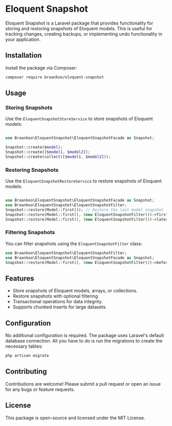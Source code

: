# Eloquent Snapshot

Eloquent Snapshot is a Laravel package that provides functionality for storing and restoring snapshots of Eloquent models. This is useful for tracking changes, creating backups, or implementing undo functionality in your application.

## Installation

Install the package via Composer:

```bash
composer require braankoo/eloquent-snapshot
```

## Usage

### Storing Snapshots

Use the `EloquentSnapshotStoreService` to store snapshots of Eloquent models:

```php

use Braankoo\EloquentSnapshot\EloquentSnapshotFacade as Snapshot;

Snapshot::create($model);
Snapshot::create([$model1, $model2]);
Snapshot::create(collect([$model1, $model2]));
```

### Restoring Snapshots

Use the `EloquentSnapshotRestoreService` to restore snapshots of Eloquent models:

```php

use Braankoo\EloquentSnapshot\EloquentSnapshotFacade as Snapshot;
use Braankoo\EloquentSnapshot\EloquentSnapshotFilter;
Snapshot::restore(Model::first()); // Restore the last model snapshot
Snapshot::restore(Model::first(), (new EloquentSnapshotFilter())->first());
Snapshot::restore(Model::first(), (new EloquentSnapshotFilter())->latest());
```
### Filtering Snapshots

You can filter snapshots using the `EloquentSnapshotFilter` class:

```php
use Braankoo\EloquentSnapshot\EloquentSnapshotFilter;
use Braankoo\EloquentSnapshot\EloquentSnapshotFacade as Snapshot;
Snapshot::restore(Model::first(), (new EloquentSnapshotFilter())->before(Carbon::now()->subDays(7))->after(Carbon::now()->subDays(30))->first());
```
## Features

- Store snapshots of Eloquent models, arrays, or collections.
- Restore snapshots with optional filtering.
- Transactional operations for data integrity.
- Supports chunked inserts for large datasets.

## Configuration

No additional configuration is required. The package uses Laravel's default database connection.
All you have to do is run the migrations to create the necessary tables:

```bash
php artisan migrate
```

## Contributing

Contributions are welcome! Please submit a pull request or open an issue for any bugs or feature requests.

## License

This package is open-source and licensed under the MIT License.
```
